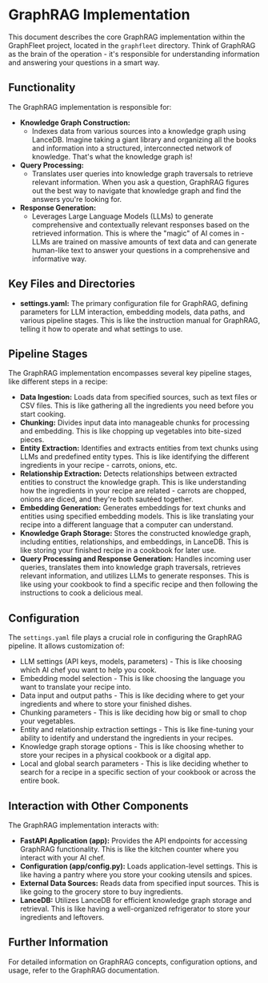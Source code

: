 # GraphRAG Implementation

This document describes the core GraphRAG implementation within the GraphFleet project, located in the `graphfleet` directory. Think of GraphRAG as the brain of the operation - it's responsible for understanding information and answering your questions in a smart way.

## Functionality

The GraphRAG implementation is responsible for:

- **Knowledge Graph Construction:**
    - Indexes data from various sources into a knowledge graph using LanceDB. Imagine taking a giant library and organizing all the books and information into a structured, interconnected network of knowledge. That's what the knowledge graph is!
- **Query Processing:**
    - Translates user queries into knowledge graph traversals to retrieve relevant information. When you ask a question, GraphRAG figures out the best way to navigate that knowledge graph and find the answers you're looking for.
- **Response Generation:**
    - Leverages Large Language Models (LLMs) to generate comprehensive and contextually relevant responses based on the retrieved information. This is where the "magic" of AI comes in - LLMs are trained on massive amounts of text data and can generate human-like text to answer your questions in a comprehensive and informative way.

## Key Files and Directories

- **settings.yaml:** The primary configuration file for GraphRAG, defining parameters for LLM interaction, embedding models, data paths, and various pipeline stages. This is like the instruction manual for GraphRAG, telling it how to operate and what settings to use.

## Pipeline Stages

The GraphRAG implementation encompasses several key pipeline stages, like different steps in a recipe:

- **Data Ingestion:** Loads data from specified sources, such as text files or CSV files. This is like gathering all the ingredients you need before you start cooking.
- **Chunking:** Divides input data into manageable chunks for processing and embedding. This is like chopping up vegetables into bite-sized pieces.
- **Entity Extraction:** Identifies and extracts entities from text chunks using LLMs and predefined entity types. This is like identifying the different ingredients in your recipe - carrots, onions, etc.
- **Relationship Extraction:** Detects relationships between extracted entities to construct the knowledge graph. This is like understanding how the ingredients in your recipe are related - carrots are chopped, onions are diced, and they're both sautéed together.
- **Embedding Generation:** Generates embeddings for text chunks and entities using specified embedding models. This is like translating your recipe into a different language that a computer can understand.
- **Knowledge Graph Storage:** Stores the constructed knowledge graph, including entities, relationships, and embeddings, in LanceDB. This is like storing your finished recipe in a cookbook for later use.
- **Query Processing and Response Generation:** Handles incoming user queries, translates them into knowledge graph traversals, retrieves relevant information, and utilizes LLMs to generate responses. This is like using your cookbook to find a specific recipe and then following the instructions to cook a delicious meal.

## Configuration

The `settings.yaml` file plays a crucial role in configuring the GraphRAG pipeline. It allows customization of:

- LLM settings (API keys, models, parameters) - This is like choosing which AI chef you want to help you cook.
- Embedding model selection - This is like choosing the language you want to translate your recipe into.
- Data input and output paths - This is like deciding where to get your ingredients and where to store your finished dishes.
- Chunking parameters - This is like deciding how big or small to chop your vegetables.
- Entity and relationship extraction settings - This is like fine-tuning your ability to identify and understand the ingredients in your recipes.
- Knowledge graph storage options - This is like choosing whether to store your recipes in a physical cookbook or a digital app.
- Local and global search parameters - This is like deciding whether to search for a recipe in a specific section of your cookbook or across the entire book.

## Interaction with Other Components

The GraphRAG implementation interacts with:

- **FastAPI Application (app):** Provides the API endpoints for accessing GraphRAG functionality. This is like the kitchen counter where you interact with your AI chef.
- **Configuration (app/config.py):** Loads application-level settings. This is like having a pantry where you store your cooking utensils and spices.
- **External Data Sources:** Reads data from specified input sources. This is like going to the grocery store to buy ingredients.
- **LanceDB:** Utilizes LanceDB for efficient knowledge graph storage and retrieval. This is like having a well-organized refrigerator to store your ingredients and leftovers.

## Further Information

For detailed information on GraphRAG concepts, configuration options, and usage, refer to the GraphRAG documentation.